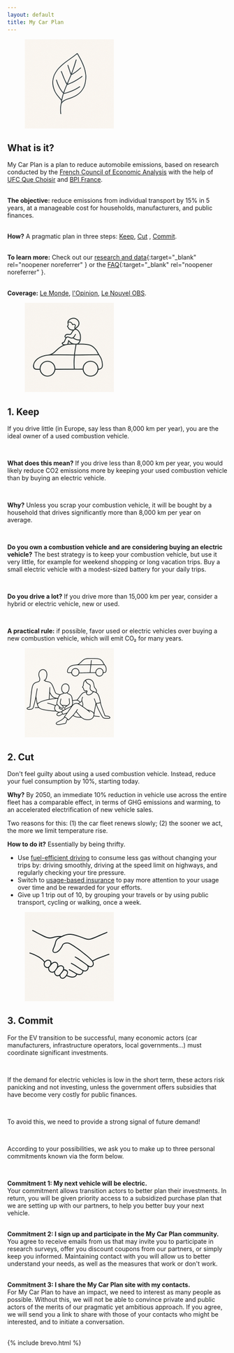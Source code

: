 ```yaml
---
layout: default
title: My Car Plan
---
```


<!-- JS: Generic Toggle Handler -->
<script>
  function toggleSection(button) {
    const targetId = button.getAttribute('data-target');
    const section = document.getElementById(targetId);
    if (section) {
      section.classList.toggle('hidden');
    }
  }
</script>



<!-- What is it? -->

<div markdown="1" class="bg-white rounded-xl shadow p-8 mb-8 border-b-4 
border-mpa-orange">

<div class="flex items-center mb-4">
    <figure class="inline-block mr-4">
      <img src="./assets/images/leaf_small.png" alt="Icon" 
class="w-24 rounded-xl">
    </figure>
    <h2 class="text-3xl font-bold">What is it?</h2>
  </div>

My Car Plan is a plan to reduce automobile emissions, based on 
research conducted by the
<a target="_blank" rel="noopener noreferrer" href="https://www.cae-eco.
fr">French Council of Economic Analysis</a> with the help of <a 
target="_blank" 
rel="noopener noreferrer" 
href="https://www.quechoisir.org/"> UFC Que 
Choisir</a> and <a  target="_blank" rel="noopener noreferrer" 
href="https://flash.bpifrance.fr"> BPI France</a>.<br><br>

<b>The objective:</b> reduce emissions from individual transport by 15% in 5 years, 
at a manageable cost for households, manufacturers, 
and public finances. <br><br>

<b>How?</b> A pragmatic plan in three steps: [Keep](#i-keep), [Cut](#i-reduce)
, [Commit](#i-commit). 
<br><br>

<b>To learn more:</b>
Check out our [research and data](./data){:target="_blank" 
rel="noopener noreferrer" } or the [FAQ](./faq){:target="_blank" 
rel="noopener noreferrer" }.<br><br>

<b>Coverage:</b> <a href="https://www.lemonde.fr/economie/article/2025/07/01/le-grand-plongeon-du-marche-automobile-francais_6617223_3234.html">Le Monde</a>, 
<a href="https://www.lopinion.fr/economie/dans-les-transports-loccasion-fait-la-transition-ecologique">l'Opinion</a>, 
<a href="https://www.nouvelobs.com/economie/20250704.
OBS105601/la-bascule-vers-la-voiture-electrique-ce-n-est-pas-automatique.
html">Le Nouvel OBS</a>.
</div>

<!-- I Keep -->

<div markdown="1" class="flex flex-col gap-8 mb-12">
  <div markdown="1" class="flex-1 bg-white rounded-xl shadow p-6 border-b-4 
border-mpa-teal" id="i-keep">


<div class="flex items-center mb-4">
    <figure class="inline-block mr-4">
      <img src="./assets/images/child_on_car_small.png" alt="Icon" 
class="w-24 rounded-full">
    </figure>
    <h2 class="text-3xl font-bold">1. Keep</h2>
  </div>


<p>If you drive little (in Europe, say less than 8,000 km per year), you are 
the ideal owner of a used combustion vehicle.</p> <br>

<p><b>What does this mean?</b> If you drive less than 8,000 km per 
year, you would likely reduce CO2 emissions more by keeping your 
used combustion vehicle than by buying an electric vehicle.</p><br> 

<p><b>Why?</b> Unless you scrap your combustion vehicle, 
it will be bought by a household 
that drives significantly more than 8,000 km per year on average. 
</p><br>

  <p><b>Do you own a combustion vehicle and are considering buying an electric 
vehicle?</b> The best strategy is to keep your combustion 
vehicle, but use it very little, for example for weekend shopping 
or long vacation trips. Buy a small electric 
vehicle with a modest-sized battery for your daily trips.</p><br>


  <p><b>Do you drive a lot?</b> If you drive more than 15,000 km per year, 
consider a hybrid or electric vehicle, new or used.</p><br> 


<p><b>A practical rule:</b> if possible, favor used or 
electric vehicles over buying a new combustion vehicle, which will emit CO₂ for many years.</p>
</div>

<!-- I Reduce -->

<!-- I Reduce -->
<div class="flex-1 bg-white rounded-xl shadow p-6 border-b-4 border-mpa-orange" id="i-reduce">
  <div class="flex items-center mb-4">
    <figure class="inline-block mr-4">
      <img src="./assets/images/chilling_small.png" alt="Icon" class="w-24 rounded-xl">
    </figure>
    <h2 class="text-3xl font-bold">2. Cut</h2>
  </div>

  <p>Don't feel guilty about using a used combustion vehicle. Instead, reduce your fuel consumption by 10%, starting today.</p>

  <p><b>Why?</b> By 2050, an immediate 10% reduction in vehicle use across 
the entire fleet has a comparable effect, in terms of GHG emissions and 
warming, to an accelerated electrification of new vehicle sales.</p>

  <p>Two reasons for this: (1) the car fleet renews slowly; (2) the sooner we act, the more we limit temperature rise.</p>

  <p><strong>How to do it?</strong> Essentially by being thrifty.</p>
  
  <ul class="list-disc list-inside ml-4">
    <li>Use <a href="https://en.wikipedia.org/wiki/Energy-efficient_driving" target="_blank" rel="noopener noreferrer">fuel-efficient driving</a> to consume less gas without changing your trips by: driving smoothly, driving at the speed limit on highways, and regularly checking your tire pressure.</li>
    <li>Switch to <a href="https://en.wikipedia.org/wiki/Usage-based_insurance" target="_blank" rel="noopener noreferrer">usage-based insurance</a> to pay more attention to your usage over time and be rewarded for your efforts.</li>
    <li>Give up 1 trip out of 10, by grouping your travels or by using public transport, cycling or walking, once a week.</li>
  </ul>
</div>
<!-- I Commit -->


  <div class="flex-1 bg-white rounded-xl shadow p-6 border-b-4 
border-mpa-teal" id="i-commit">
   <div class="flex items-center mb-4">
    <figure class="inline-block mr-4">
      <img src="./assets/images/hands_small.png" alt="Icon" 
class="w-24 rounded-full">
    </figure>
    <h2 class="text-3xl font-bold">3. Commit</h2>
  </div>

<p>For the EV transition to be successful, many economic 
actors (car manufacturers,  infrastructure operators, local governments...) must coordinate significant 
investments.</p><br>

<p>If the demand for electric vehicles is low in the short term, these 
actors risk panicking and not investing, unless the government offers 
subsidies that have become  very costly for public finances.</p><br> 

<p>To avoid this,  we need to provide a strong signal 
of 
future demand!</p><br>

<p>According to your possibilities, we ask you to make up to three 
personal commitments known via the form below.</p><br>

<b>Commitment 1: My next vehicle will be electric.
</b><br>
Your commitment allows transition actors to better plan their 
investments. In return, you will be given priority access to a
subsidized purchase plan that we are setting up with our partners, 
to help you better buy your next vehicle.
<br><br>

<b>Commitment 2: I sign up and participate in the My Car Plan community.</b> 
<br>
You agree to receive emails from us that may 
invite you to participate in research surveys, offer you 
discount coupons 
from our partners, or simply keep you informed. Maintaining 
contact with you will  allow us to better understand your needs, 
as well as the measures that work or don't work.
<br><br>

<b>Commitment 3: I share the My Car Plan site with my contacts.</b> <br>
For My Car Plan to have an impact, we need to interest as many people 
as possible. Without this, we will not be able to convince private and 
public actors of the merits of our pragmatic yet ambitious approach. 
If you agree, we will send you a link to share with those of 
your contacts who might be interested, and to initiate a conversation.
<br><br>

{% include brevo.html %}
</div>
